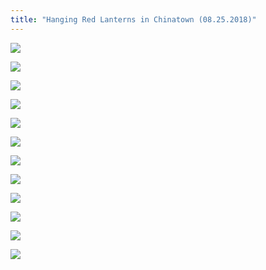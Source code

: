 ```yaml
---
title: "Hanging Red Lanterns in Chinatown (08.25.2018)"
---
```


![](https://res.cloudinary.com/dhngj18do/image/upload/f_auto,q_auto/v1/images/259312949d251fbb32bfff577045767e)

![](https://res.cloudinary.com/dhngj18do/image/upload/f_auto,q_auto/v1/images/18a6a200f4ea4ff5b1d9c8a191965b34)

![](https://res.cloudinary.com/dhngj18do/image/upload/f_auto,q_auto/v1/images/6dd593d2639cb29fb16ca90412fe5262)

![](https://res.cloudinary.com/dhngj18do/image/upload/f_auto,q_auto/v1/images/fae8be3f085051bf2ca8105989c4ceaf)

![](https://res.cloudinary.com/dhngj18do/image/upload/f_auto,q_auto/v1/images/827cfc8c357bbcd1fa6db086cff6711c)

![](https://res.cloudinary.com/dhngj18do/image/upload/f_auto,q_auto/v1/images/2c8723ff3e1c819d157ccad8c397b49b)

![](https://res.cloudinary.com/dhngj18do/image/upload/f_auto,q_auto/v1/images/2ffcec1389a18a16dd6f907a0814dcf6)

![](https://res.cloudinary.com/dhngj18do/image/upload/f_auto,q_auto/v1/images/44fd91f44bdf9edf966ba6142946c2e1)

![](https://res.cloudinary.com/dhngj18do/image/upload/f_auto,q_auto/v1/images/bf2207abc16ce20669e22ac7d7c19ea3)

![](https://res.cloudinary.com/dhngj18do/image/upload/f_auto,q_auto/v1/images/36057c631c38c69f25498cc1c584d191)

![](https://res.cloudinary.com/dhngj18do/image/upload/f_auto,q_auto/v1/images/5bba5e0587144328b3b8762bf1c43954)

![](https://res.cloudinary.com/dhngj18do/image/upload/f_auto,q_auto/v1/images/840663a2e98a54b052c9c8fd2a3a55dc)
